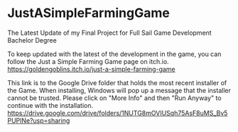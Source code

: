 # JustASimpleFarmingGame
The Latest Update of my Final Project for Full Sail Game Development Bachelor Degree

To keep updated with the latest of the development in the game, you can follow the Just a Simple Farming Game page on itch.io.
https://goldengoblins.itch.io/just-a-simple-farming-game

This link is to the Google Drive folder that holds the most recent installer of the Game. When installing, Windows will pop up a message that the installer cannot be trusted. Please click on "More Info" and then "Run Anyway" to continue with the installation.
https://drive.google.com/drive/folders/1NUTG8mOVIUSqh75AsF8uMS_Bv5PUPlNe?usp=sharing
